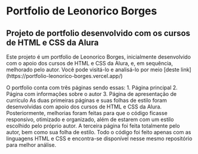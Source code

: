 # Portfolio de Leonorico Borges
## Projeto de portfolio desenvolvido com os cursos de HTML e CSS da Alura
<p>Este projeto é um portfolio de Leonorico Borges, inicialmente desenvolvido com o apoio dos cursos de HTML e CSS da Alura, e, em sequência, melhorado pelo autor. Você pode visitá-lo e analisá-lo por meio [deste link](https://portfolio-leonorico-borges.vercel.app/)</p>
<p>
O portfolio conta com três páginas sendo essas:
1. Página principal
2. Página com informações sobre o autor
3. Página de apresentação de currículo
As duas primeiras páginas e suas folhas de estilo foram desenvolvidas com apoio dos cursos de HTML e CSS da Alura. Posteriormente, melhorias foram feitas para que o código ficasse responsivo, otimizado e organizado, além de estarem com um estilo escolhido pelo próprio autor.
A terceira página foi feita totalmente pelo autor, bem como sua folha de estilo.
Todo o código foi feito apenas com as linguagens HTML e CSS e encontra-se disponível nesse mesmo repositório para melhor análise.
</p>
